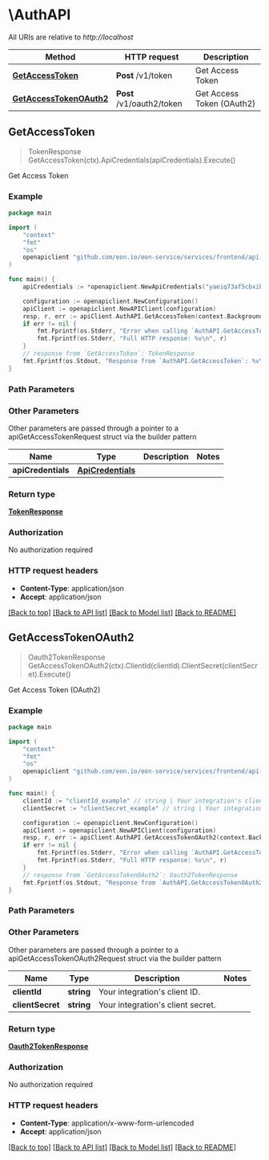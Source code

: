 # \AuthAPI

All URIs are relative to *http://localhost*

Method | HTTP request | Description
------------- | ------------- | -------------
[**GetAccessToken**](AuthAPI.md#GetAccessToken) | **Post** /v1/token | Get Access Token
[**GetAccessTokenOAuth2**](AuthAPI.md#GetAccessTokenOAuth2) | **Post** /v1/oauth2/token | Get Access Token (OAuth2)



## GetAccessToken

> TokenResponse GetAccessToken(ctx).ApiCredentials(apiCredentials).Execute()

Get Access Token



### Example

```go
package main

import (
	"context"
	"fmt"
	"os"
	openapiclient "github.com/eon.io/eon-service/services/frontend/api-gateway/sdk/external-go"
)

func main() {
	apiCredentials := *openapiclient.NewApiCredentials("yaeiq73af5cbxibLiu22yw2t5ezeozxu5itv43uw2tyn3xpqprta", "eon_sample620a571c00caf772b8e1b69de703792ba12c9eadef689725e0489324a093a64b4459ffecbaaa441c377950628b6b9042af728056d1d060b8f5d5sample") // ApiCredentials | 

	configuration := openapiclient.NewConfiguration()
	apiClient := openapiclient.NewAPIClient(configuration)
	resp, r, err := apiClient.AuthAPI.GetAccessToken(context.Background()).ApiCredentials(apiCredentials).Execute()
	if err != nil {
		fmt.Fprintf(os.Stderr, "Error when calling `AuthAPI.GetAccessToken``: %v\n", err)
		fmt.Fprintf(os.Stderr, "Full HTTP response: %v\n", r)
	}
	// response from `GetAccessToken`: TokenResponse
	fmt.Fprintf(os.Stdout, "Response from `AuthAPI.GetAccessToken`: %v\n", resp)
}
```

### Path Parameters



### Other Parameters

Other parameters are passed through a pointer to a apiGetAccessTokenRequest struct via the builder pattern


Name | Type | Description  | Notes
------------- | ------------- | ------------- | -------------
 **apiCredentials** | [**ApiCredentials**](ApiCredentials.md) |  | 

### Return type

[**TokenResponse**](TokenResponse.md)

### Authorization

No authorization required

### HTTP request headers

- **Content-Type**: application/json
- **Accept**: application/json

[[Back to top]](#) [[Back to API list]](../README.md#documentation-for-api-endpoints)
[[Back to Model list]](../README.md#documentation-for-models)
[[Back to README]](../README.md)


## GetAccessTokenOAuth2

> Oauth2TokenResponse GetAccessTokenOAuth2(ctx).ClientId(clientId).ClientSecret(clientSecret).Execute()

Get Access Token (OAuth2)



### Example

```go
package main

import (
	"context"
	"fmt"
	"os"
	openapiclient "github.com/eon.io/eon-service/services/frontend/api-gateway/sdk/external-go"
)

func main() {
	clientId := "clientId_example" // string | Your integration's client ID.
	clientSecret := "clientSecret_example" // string | Your integration's client secret.

	configuration := openapiclient.NewConfiguration()
	apiClient := openapiclient.NewAPIClient(configuration)
	resp, r, err := apiClient.AuthAPI.GetAccessTokenOAuth2(context.Background()).ClientId(clientId).ClientSecret(clientSecret).Execute()
	if err != nil {
		fmt.Fprintf(os.Stderr, "Error when calling `AuthAPI.GetAccessTokenOAuth2``: %v\n", err)
		fmt.Fprintf(os.Stderr, "Full HTTP response: %v\n", r)
	}
	// response from `GetAccessTokenOAuth2`: Oauth2TokenResponse
	fmt.Fprintf(os.Stdout, "Response from `AuthAPI.GetAccessTokenOAuth2`: %v\n", resp)
}
```

### Path Parameters



### Other Parameters

Other parameters are passed through a pointer to a apiGetAccessTokenOAuth2Request struct via the builder pattern


Name | Type | Description  | Notes
------------- | ------------- | ------------- | -------------
 **clientId** | **string** | Your integration&#39;s client ID. | 
 **clientSecret** | **string** | Your integration&#39;s client secret. | 

### Return type

[**Oauth2TokenResponse**](Oauth2TokenResponse.md)

### Authorization

No authorization required

### HTTP request headers

- **Content-Type**: application/x-www-form-urlencoded
- **Accept**: application/json

[[Back to top]](#) [[Back to API list]](../README.md#documentation-for-api-endpoints)
[[Back to Model list]](../README.md#documentation-for-models)
[[Back to README]](../README.md)

